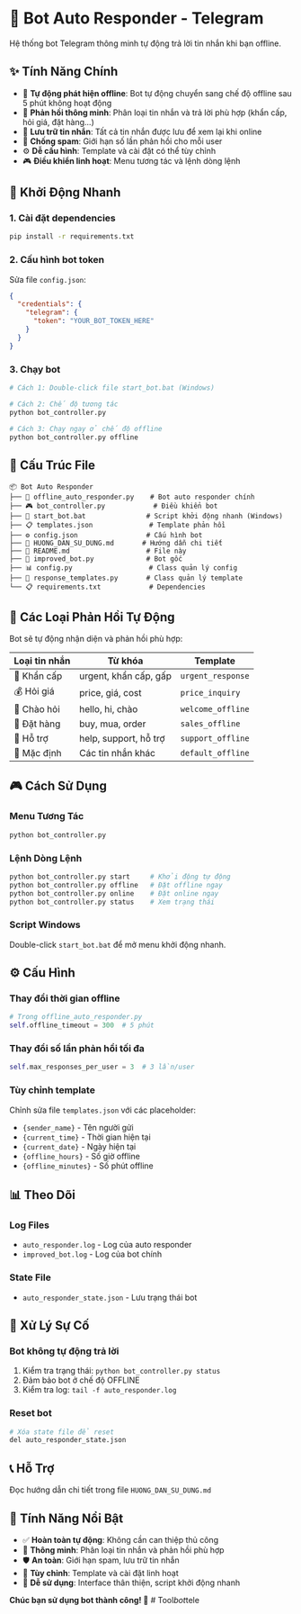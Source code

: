 # 🤖 Bot Auto Responder - Telegram

Hệ thống bot Telegram thông minh tự động trả lời tin nhắn khi bạn offline.

## ✨ Tính Năng Chính

- 🔄 **Tự động phát hiện offline**: Bot tự động chuyển sang chế độ offline sau 5 phút không hoạt động
- 🤖 **Phản hồi thông minh**: Phân loại tin nhắn và trả lời phù hợp (khẩn cấp, hỏi giá, đặt hàng...)
- 📝 **Lưu trữ tin nhắn**: Tất cả tin nhắn được lưu để xem lại khi online
- 🚫 **Chống spam**: Giới hạn số lần phản hồi cho mỗi user
- ⚙️ **Dễ cấu hình**: Template và cài đặt có thể tùy chỉnh
- 🎮 **Điều khiển linh hoạt**: Menu tương tác và lệnh dòng lệnh

## 🚀 Khởi Động Nhanh

### 1. Cài đặt dependencies

```bash
pip install -r requirements.txt
```

### 2. Cấu hình bot token

Sửa file `config.json`:

```json
{
  "credentials": {
    "telegram": {
      "token": "YOUR_BOT_TOKEN_HERE"
    }
  }
}
```

### 3. Chạy bot

```bash
# Cách 1: Double-click file start_bot.bat (Windows)

# Cách 2: Chế độ tương tác
python bot_controller.py

# Cách 3: Chạy ngay ở chế độ offline
python bot_controller.py offline
```

## 📁 Cấu Trúc File

```
📦 Bot Auto Responder
├── 🤖 offline_auto_responder.py    # Bot auto responder chính
├── 🎮 bot_controller.py            # Điều khiển bot
├── 🚀 start_bot.bat               # Script khởi động nhanh (Windows)
├── 📋 templates.json              # Template phản hồi
├── ⚙️ config.json                 # Cấu hình bot
├── 📖 HUONG_DAN_SU_DUNG.md       # Hướng dẫn chi tiết
├── 📝 README.md                   # File này
├── 🔧 improved_bot.py             # Bot gốc
├── 📊 config.py                   # Class quản lý config
├── 📨 response_templates.py       # Class quản lý template
└── 📋 requirements.txt            # Dependencies
```

## 🎯 Các Loại Phản Hồi Tự Động

Bot sẽ tự động nhận diện và phản hồi phù hợp:

| Loại tin nhắn | Từ khóa               | Template          |
| ------------- | --------------------- | ----------------- |
| 🚨 Khẩn cấp   | urgent, khẩn cấp, gấp | `urgent_response` |
| 💰 Hỏi giá    | price, giá, cost      | `price_inquiry`   |
| 👋 Chào hỏi   | hello, hi, chào       | `welcome_offline` |
| 🛒 Đặt hàng   | buy, mua, order       | `sales_offline`   |
| 🔧 Hỗ trợ     | help, support, hỗ trợ | `support_offline` |
| 📝 Mặc định   | Các tin nhắn khác     | `default_offline` |

## 🎮 Cách Sử Dụng

### Menu Tương Tác

```bash
python bot_controller.py
```

### Lệnh Dòng Lệnh

```bash
python bot_controller.py start     # Khởi động tự động
python bot_controller.py offline   # Đặt offline ngay
python bot_controller.py online    # Đặt online ngay
python bot_controller.py status    # Xem trạng thái
```

### Script Windows

Double-click `start_bot.bat` để mở menu khởi động nhanh.

## ⚙️ Cấu Hình

### Thay đổi thời gian offline

```python
# Trong offline_auto_responder.py
self.offline_timeout = 300  # 5 phút
```

### Thay đổi số lần phản hồi tối đa

```python
self.max_responses_per_user = 3  # 3 lần/user
```

### Tùy chỉnh template

Chỉnh sửa file `templates.json` với các placeholder:

- `{sender_name}` - Tên người gửi
- `{current_time}` - Thời gian hiện tại
- `{current_date}` - Ngày hiện tại
- `{offline_hours}` - Số giờ offline
- `{offline_minutes}` - Số phút offline

## 📊 Theo Dõi

### Log Files

- `auto_responder.log` - Log của auto responder
- `improved_bot.log` - Log của bot chính

### State File

- `auto_responder_state.json` - Lưu trạng thái bot

## 🔧 Xử Lý Sự Cố

### Bot không tự động trả lời

1. Kiểm tra trạng thái: `python bot_controller.py status`
2. Đảm bảo bot ở chế độ OFFLINE
3. Kiểm tra log: `tail -f auto_responder.log`

### Reset bot

```bash
# Xóa state file để reset
del auto_responder_state.json
```

## 📞 Hỗ Trợ

Đọc hướng dẫn chi tiết trong file `HUONG_DAN_SU_DUNG.md`

## 🎉 Tính Năng Nổi Bật

- ✅ **Hoàn toàn tự động**: Không cần can thiệp thủ công
- 🧠 **Thông minh**: Phân loại tin nhắn và phản hồi phù hợp
- 🛡️ **An toàn**: Giới hạn spam, lưu trữ tin nhắn
- 🎨 **Tùy chỉnh**: Template và cài đặt linh hoạt
- 🚀 **Dễ sử dụng**: Interface thân thiện, script khởi động nhanh

**Chúc bạn sử dụng bot thành công! 🎊**
#   T o o l _ b o t _ t e l e  
 